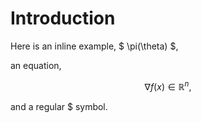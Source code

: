 
# Introduction

Here is an inline example, $ \pi(\theta) $,

an equation,

$$ \nabla f(x) \in \mathbb{R}^n, $$

and a regular $ symbol.
